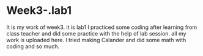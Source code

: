 # Week3-.lab1
It is my work of week3.
it is lab1
I practiced some coding after learning from class teacher and did some practice with the help of lab session.
all my work is uploaded here.
I tried making Calander and did some math with coding and so much.
